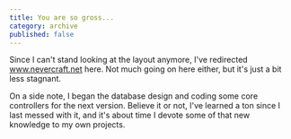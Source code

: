 ```yaml
---
title: You are so gross...
category: archive
published: false
---
```


Since I can't stand looking at the layout anymore, I've redirected
www.nevercraft.net here. Not much going on here either, but it's just a bit
less stagnant.

On a side note, I began the database design and coding some core controllers
for the next version. Believe it or not, I've learned a ton since I last
messed with it, and it's about time I devote some of that new knowledge to my
own projects.
